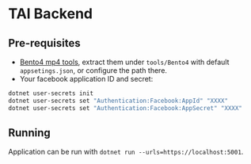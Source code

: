# TAI Backend

## Pre-requisites

- [Bento4 mp4 tools](https://www.bento4.com/), extract them under `tools/Bento4` with default `appsetings.json`, or configure the path there.
- Your facebook application ID and secret:
```sh
dotnet user-secrets init
dotnet user-secrets set "Authentication:Facebook:AppId" "XXXX"
dotnet user-secrets set "Authentication:Facebook:AppSecret" "XXXX"
```

## Running

Application can be run with `dotnet run --urls=https://localhost:5001`.
